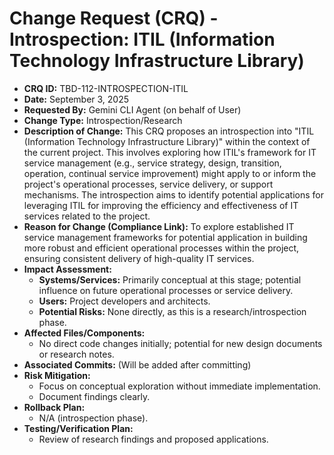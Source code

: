 # Change Request (CRQ) - Introspection: ITIL (Information Technology Infrastructure Library)

*   **CRQ ID:** TBD-112-INTROSPECTION-ITIL
*   **Date:** September 3, 2025
*   **Requested By:** Gemini CLI Agent (on behalf of User)
*   **Change Type:** Introspection/Research
*   **Description of Change:**
    This CRQ proposes an introspection into "ITIL (Information Technology Infrastructure Library)" within the context of the current project. This involves exploring how ITIL's framework for IT service management (e.g., service strategy, design, transition, operation, continual service improvement) might apply to or inform the project's operational processes, service delivery, or support mechanisms. The introspection aims to identify potential applications for leveraging ITIL for improving the efficiency and effectiveness of IT services related to the project.
*   **Reason for Change (Compliance Link):**
    To explore established IT service management frameworks for potential application in building more robust and efficient operational processes within the project, ensuring consistent delivery of high-quality IT services.
*   **Impact Assessment:**
    *   **Systems/Services:** Primarily conceptual at this stage; potential influence on future operational processes or service delivery.
    *   **Users:** Project developers and architects.
    *   **Potential Risks:** None directly, as this is a research/introspection phase.
*   **Affected Files/Components:**
    *   No direct code changes initially; potential for new design documents or research notes.
*   **Associated Commits:** (Will be added after committing)
*   **Risk Mitigation:**
    *   Focus on conceptual exploration without immediate implementation.
    *   Document findings clearly.
*   **Rollback Plan:**
    *   N/A (introspection phase).
*   **Testing/Verification Plan:**
    *   Review of research findings and proposed applications.
